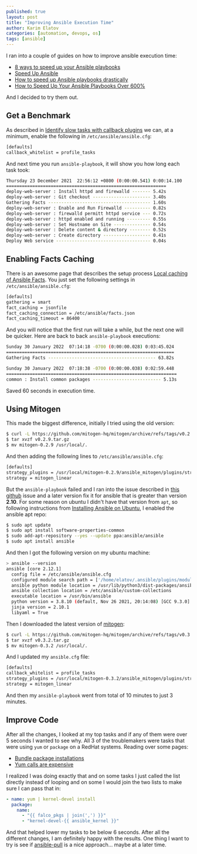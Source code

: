 ```yaml
---
published: true
layout: post
title: "Improving Ansible Execution Time"
author: Karim Elatov
categories: [automation, devops, os]
tags: [ansible]
---
```


I ran into a couple of guides on how to improve ansible execution time:

- [8 ways to speed up your Ansible playbooks](https://www.redhat.com/sysadmin/faster-ansible-playbook-execution)
- [Speed Up Ansible](https://dzone.com/articles/speed-up-ansible)
- [How to speed up Ansible playbooks drastically](https://www.linkedin.com/pulse/how-speed-up-ansible-playbooks-drastically-lionel-gurret)
- [How to Speed Up Your Ansible Playbooks Over 600%](https://www.toptechskills.com/ansible-tutorials-courses/speed-up-ansible-playbooks-pipelining-mitogen/)

And I decided to try them out. 

## Get a Benchmark
As described in [Identify slow tasks with callback plugins](https://www.redhat.com/sysadmin/faster-ansible-playbook-execution) we can, at a minimum, enable the following in `/etc/ansible/ansible.cfg`:

```bash
[defaults]
callback_whitelist = profile_tasks
```

And next time you run `ansible-playbook`, it will show you how long each task took:

```bash
Thursday 23 December 2021  22:56:12 +0800 (0:00:00.541) 0:00:14.100 
============================================================= 
deploy-web-server : Install httpd and firewalld ------- 5.42s
deploy-web-server : Git checkout ---------------------- 3.40s
Gathering Facts --------------------------------------- 1.60s
deploy-web-server : Enable and Run Firewalld ---------- 0.82s
deploy-web-server : firewalld permitt httpd service --- 0.72s
deploy-web-server : httpd enabled and running --------- 0.55s
deploy-web-server : Set Hostname on Site -------------- 0.54s
deploy-web-server : Delete content & directory -------- 0.52s
deploy-web-server : Create directory ------------------ 0.41s
Deploy Web service ------------------------------------ 0.04s
```

## Enabling Facts Caching
There is an awesome page that describes the setup process [Local cachíng of Ansible Facts](https://andreas.scherbaum.la/blog/archives/1019-Local-caching-of-Ansible-Facts.html). You just set the following settings in `/etc/ansible/ansible.cfg`:

```bash
[defaults]
gathering = smart
fact_caching = jsonfile
fact_caching_connection = /etc/ansible/facts.json
fact_caching_timeout = 86400
```

And you will notice that the first run will take a while, but the next one will be quicker. Here are back to back `ansible-playbook` executions:

```bash
Sunday 30 January 2022  07:14:18 -0700 (0:00:00.028) 0:03:45.024 
================================================================
Gathering Facts ----------------------------------------- 63.82s

Sunday 30 January 2022  07:18:38 -0700 (0:00:00.038) 0:02:59.448
=================================================================
common : Install common packages -------------------------- 5.13s
```

Saved 60 seconds in execution time.

## Using Mitogen
This made the biggest difference, initially I tried using the old version:

```bash
$ curl -L https://github.com/mitogen-hq/mitogen/archive/refs/tags/v0.2.9.tar.gz
$ tar xvzf v0.2.9.tar.gz
$ mv mitogen-0.2.9 /usr/local/.
```

And then adding the following lines to `/etc/ansible/ansible.cfg`:

```bash
[defaults]
strategy_plugins = /usr/local/mitogen-0.2.9/ansible_mitogen/plugins/strategy
strategy = mitogen_linear
```

But the `ansible-playbook` failed and I ran into the issue described in [this github](https://github.com/mitogen-hq/mitogen/pull/715) issue and a later version fix it for ansible that is greater than version **2.10**. For some reason on ubuntu I didn't have that version from `apt`, so following instructions from [Installing Ansible on Ubuntu](https://docs.ansible.com/ansible/latest/installation_guide/intro_installation.html#installing-ansible-on-ubuntu), I enabled the ansible apt repo:

```bash
$ sudo apt update
$ sudo apt install software-properties-common
$ sudo add-apt-repository --yes --update ppa:ansible/ansible
$ sudo apt install ansible
```

And then I got the following version on my ubuntu machine:

```bash
> ansible --version
ansible [core 2.12.1]
  config file = /etc/ansible/ansible.cfg
  configured module search path = ['/home/elatov/.ansible/plugins/modules', '/usr/share/ansible/plugins/modules']
  ansible python module location = /usr/lib/python3/dist-packages/ansible
  ansible collection location = /etc/ansible/custom-collections
  executable location = /usr/bin/ansible
  python version = 3.8.10 (default, Nov 26 2021, 20:14:08) [GCC 9.3.0]
  jinja version = 2.10.1
  libyaml = True
```

Then I downloaded the latest version of [mitogen](https://github.com/mitogen-hq/mitogen/releases):

```bash
$ curl -L https://github.com/mitogen-hq/mitogen/archive/refs/tags/v0.3.2.tar.gz
$ tar xvzf v0.3.2.tar.gz
$ mv mitogen-0.3.2 /usr/local/.
```

And I updated my `ansible.cfg` file:

```bash
[defaults]
callback_whitelist = profile_tasks
strategy_plugins = /usr/local/mitogen-0.3.2/ansible_mitogen/plugins/strategy
strategy = mitogen_linear
```

And then my `ansible-playbook` went from total of 10 minutes to just 3 minutes.

## Improve Code
After all the changes, I looked at my top tasks and if any of them were over 5 seconds I wanted to see why. All 3 of the troublemakers were tasks that were using `yum` or `package` on a RedHat systems. Reading over some pages:

- [Bundle package installations](https://www.treitos.com/blog/2020/improving-ansible-performance.html)
- [Yum calls are expensive](https://www.linkedin.com/pulse/how-speed-up-ansible-playbooks-drastically-lionel-gurret)

I realized I was doing exactly that and on some tasks I just called the list directly instead of looping and on some I would join the two lists to make sure I can pass that in:

```yaml
- name: yum | kernel-devel install
  package:
    name:
      - "{{ falco_pkgs | join(',') }}"
      - "kernel-devel-{{ ansible_kernel }}"
```

And that helped lower my tasks to be below 6 seconds. After all the different changes, I am definitely happy with the results. One thing I want to try is see if [ansible-pull](https://docs.ansible.com/ansible/latest/user_guide/playbooks_intro.html#ansible-pull) is a nice approach... maybe at a later time.
